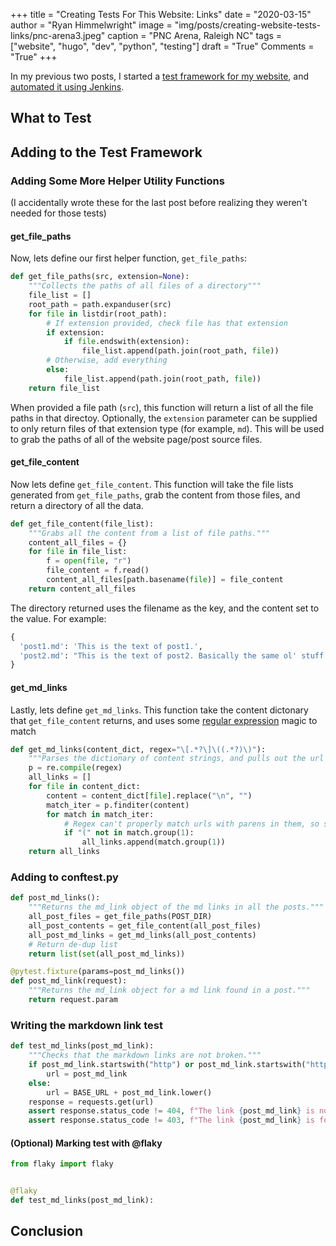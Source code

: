 +++
title  = "Creating Tests For This Website: Links"
date   = "2020-03-15"
author = "Ryan Himmelwright"
image  = "img/posts/creating-website-tests-links/pnc-arena3.jpeg"
caption = "PNC Arena, Raleigh NC"
tags   = ["website", "hugo", "dev", "python", "testing"]
draft  = "True"
Comments = "True"
+++

In my previous two posts, I started a [test framework for my website](/post/creating-website-tests-pages/), and
[automated it using Jenkins](/post/creating-website-tests-ci/).

<!--more-->

## What to Test

## Adding to the Test Framework


### Adding Some More Helper Utility Functions

(I accidentally wrote these for the last post before realizing they weren't
needed for those tests)

#### get_file_paths

Now, lets define our first helper function, `get_file_paths`:

```python
def get_file_paths(src, extension=None):
    """Collects the paths of all files of a directory"""
    file_list = []
    root_path = path.expanduser(src)
    for file in listdir(root_path):
        # If extension provided, check file has that extension
        if extension:
            if file.endswith(extension):
                file_list.append(path.join(root_path, file))
        # Otherwise, add everything
        else:
            file_list.append(path.join(root_path, file))
    return file_list
```

When provided a file path (`src`), this function will return a list of all the
file paths in that directoy. Optionally, the `extension` parameter can be
supplied to only return files of that extension type (for example, `md`). This
will be used to grab the paths of all of the website page/post source files.


#### get_file_content

Now lets define `get_file_content`. This function will take the file lists
generated from `get_file_paths`, grab the content from those files,
and return a directory of all the data.

```python
def get_file_content(file_list):
    """Grabs all the content from a list of file paths."""
    content_all_files = {}
    for file in file_list:
        f = open(file, "r")
        file_content = f.read()
        content_all_files[path.basename(file)] = file_content
    return content_all_files
```

The directory returned uses the filename as the key, and the content set to the
value. For example:

```python
{
  'post1.md': 'This is the text of post1.',
  'post2.md': "This is the text of post2. Basically the same ol' stuff."
}

```

#### get_md_links

Lastly, lets define `get_md_links`. This function take the content dictonary
that `get_file_content` returns, and uses some [regular
expression](https://en.wikipedia.org/wiki/Regular_expression) magic to match

```python
def get_md_links(content_dict, regex="\[.*?\]\((.*?)\)"):
    """Parses the dictionary of content strings, and pulls out the url of any links."""
    p = re.compile(regex)
    all_links = []
    for file in content_dict:
        content = content_dict[file].replace("\n", "")
        match_iter = p.finditer(content)
        for match in match_iter:
            # Regex can't properly match urls with parens in them, so skip.
            if "(" not in match.group(1):
                all_links.append(match.group(1))
    return all_links
```

### Adding to conftest.py


```python
def post_md_links():
    """Returns the md_link object of the md links in all the posts."""
    all_post_files = get_file_paths(POST_DIR)
    all_post_contents = get_file_content(all_post_files)
    all_post_md_links = get_md_links(all_post_contents)
    # Return de-dup list
    return list(set(all_post_md_links))
```

```python
@pytest.fixture(params=post_md_links())
def post_md_link(request):
    """Returns the md_link object for a md link found in a post."""
    return request.param
```


### Writing the markdown link test

```python
def test_md_links(post_md_link):
    """Checks that the markdown links are not broken."""
    if post_md_link.startswith("http") or post_md_link.startswith("https"):
        url = post_md_link
    else:
        url = BASE_URL + post_md_link.lower()
    response = requests.get(url)
    assert response.status_code != 404, f"The link {post_md_link} is not found."
    assert response.status_code != 403, f"The link {post_md_link} is forbidden."
```


#### (Optional) Marking test with @flaky

```python
from flaky import flaky


@flaky
def test_md_links(post_md_link):
```

## Conclusion
